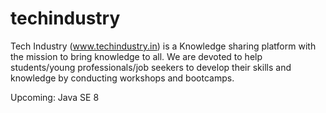 # techindustry
Tech Industry (www.techindustry.in) is a Knowledge sharing platform with the mission to bring knowledge to all. 
We are devoted to help students/young professionals/job seekers to develop their skills and knowledge by conducting workshops and bootcamps.

Upcoming: Java SE 8

